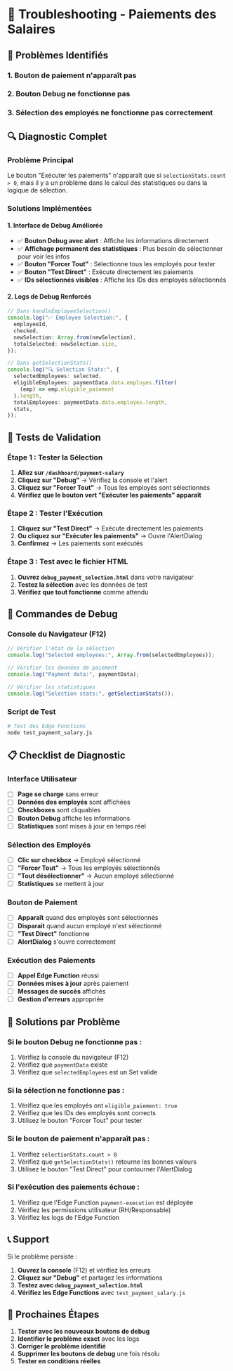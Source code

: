 # 🔧 Troubleshooting - Paiements des Salaires

## 🚨 Problèmes Identifiés

### **1. Bouton de paiement n'apparaît pas**

### **2. Bouton Debug ne fonctionne pas**

### **3. Sélection des employés ne fonctionne pas correctement**

## 🔍 Diagnostic Complet

### **Problème Principal**

Le bouton "Exécuter les paiements" n'apparaît que si `selectionStats.count > 0`, mais il y a un problème dans le calcul des statistiques ou dans la logique de sélection.

### **Solutions Implémentées**

#### **1. Interface de Debug Améliorée**

- ✅ **Bouton Debug avec alert** : Affiche les informations directement
- ✅ **Affichage permanent des statistiques** : Plus besoin de sélectionner pour voir les infos
- ✅ **Bouton "Forcer Tout"** : Sélectionne tous les employés pour tester
- ✅ **Bouton "Test Direct"** : Exécute directement les paiements
- ✅ **IDs sélectionnés visibles** : Affiche les IDs des employés sélectionnés

#### **2. Logs de Debug Renforcés**

```typescript
// Dans handleEmployeeSelection()
console.log("✅ Employee Selection:", {
  employeeId,
  checked,
  newSelection: Array.from(newSelection),
  totalSelected: newSelection.size,
});

// Dans getSelectionStats()
console.log("🔍 Selection Stats:", {
  selectedEmployees: selected,
  eligibleEmployees: paymentData.data.employes.filter(
    (emp) => emp.eligible_paiement
  ).length,
  totalEmployees: paymentData.data.employes.length,
  stats,
});
```

## 🧪 Tests de Validation

### **Étape 1 : Tester la Sélection**

1. **Allez sur `/dashboard/payment-salary`**
2. **Cliquez sur "Debug"** → Vérifiez la console et l'alert
3. **Cliquez sur "Forcer Tout"** → Tous les employés sont sélectionnés
4. **Vérifiez que le bouton vert "Exécuter les paiements" apparaît**

### **Étape 2 : Tester l'Exécution**

1. **Cliquez sur "Test Direct"** → Exécute directement les paiements
2. **Ou cliquez sur "Exécuter les paiements"** → Ouvre l'AlertDialog
3. **Confirmez** → Les paiements sont exécutés

### **Étape 3 : Test avec le fichier HTML**

1. **Ouvrez `debug_payment_selection.html`** dans votre navigateur
2. **Testez la sélection** avec les données de test
3. **Vérifiez que tout fonctionne** comme attendu

## 🔧 Commandes de Debug

### **Console du Navigateur (F12)**

```javascript
// Vérifier l'état de la sélection
console.log("Selected employees:", Array.from(selectedEmployees));

// Vérifier les données de paiement
console.log("Payment data:", paymentData);

// Vérifier les statistiques
console.log("Selection stats:", getSelectionStats());
```

### **Script de Test**

```bash
# Test des Edge Functions
node test_payment_salary.js
```

## 📋 Checklist de Diagnostic

### **Interface Utilisateur**

- [ ] **Page se charge** sans erreur
- [ ] **Données des employés** sont affichées
- [ ] **Checkboxes** sont cliquables
- [ ] **Bouton Debug** affiche les informations
- [ ] **Statistiques** sont mises à jour en temps réel

### **Sélection des Employés**

- [ ] **Clic sur checkbox** → Employé sélectionné
- [ ] **"Forcer Tout"** → Tous les employés sélectionnés
- [ ] **"Tout désélectionner"** → Aucun employé sélectionné
- [ ] **Statistiques** se mettent à jour

### **Bouton de Paiement**

- [ ] **Apparaît** quand des employés sont sélectionnés
- [ ] **Disparait** quand aucun employé n'est sélectionné
- [ ] **"Test Direct"** fonctionne
- [ ] **AlertDialog** s'ouvre correctement

### **Exécution des Paiements**

- [ ] **Appel Edge Function** réussi
- [ ] **Données mises à jour** après paiement
- [ ] **Messages de succès** affichés
- [ ] **Gestion d'erreurs** appropriée

## 🚀 Solutions par Problème

### **Si le bouton Debug ne fonctionne pas :**

1. Vérifiez la console du navigateur (F12)
2. Vérifiez que `paymentData` existe
3. Vérifiez que `selectedEmployees` est un Set valide

### **Si la sélection ne fonctionne pas :**

1. Vérifiez que les employés ont `eligible_paiement: true`
2. Vérifiez que les IDs des employés sont corrects
3. Utilisez le bouton "Forcer Tout" pour tester

### **Si le bouton de paiement n'apparaît pas :**

1. Vérifiez `selectionStats.count > 0`
2. Vérifiez que `getSelectionStats()` retourne les bonnes valeurs
3. Utilisez le bouton "Test Direct" pour contourner l'AlertDialog

### **Si l'exécution des paiements échoue :**

1. Vérifiez que l'Edge Function `payment-execution` est déployée
2. Vérifiez les permissions utilisateur (RH/Responsable)
3. Vérifiez les logs de l'Edge Function

## 📞 Support

Si le problème persiste :

1. **Ouvrez la console** (F12) et vérifiez les erreurs
2. **Cliquez sur "Debug"** et partagez les informations
3. **Testez avec `debug_payment_selection.html`**
4. **Vérifiez les Edge Functions** avec `test_payment_salary.js`

## 🎯 Prochaines Étapes

1. **Tester avec les nouveaux boutons de debug**
2. **Identifier le problème exact** avec les logs
3. **Corriger le problème identifié**
4. **Supprimer les boutons de debug** une fois résolu
5. **Tester en conditions réelles**
